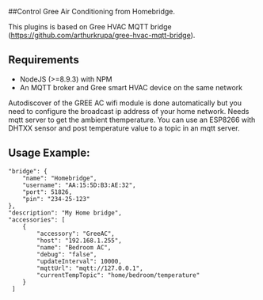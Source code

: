 ##Control Gree Air Conditioning from Homebridge.

This plugins is based on Gree HVAC MQTT bridge (https://github.com/arthurkrupa/gree-hvac-mqtt-bridge).

## Requirements 
- NodeJS (>=8.9.3) with NPM
- An MQTT broker and Gree smart HVAC device on the same network

Autodiscover of the GREE AC wifi module is done automatically but you need to configure the broadcast ip address of your home network.
Needs mqtt server to get the ambient themperature. You can use an ESP8266 with DHTXX sensor and post temperature value to a topic in an mqtt server.

## Usage Example:

    "bridge": {
        "name": "Homebridge",
        "username": "AA:15:5D:B3:AE:32",
        "port": 51826,
        "pin": "234-25-123"
    },
    "description": "My Home bridge",
    "accessories": [
        {
            "accessory": "GreeAC",
            "host": "192.168.1.255",
            "name": "Bedroom AC",
            "debug": "false",
            "updateInterval": 10000,
            "mqttUrl": "mqtt://127.0.0.1",
            "currentTempTopic": "home/bedroom/temperature"
        }
     ]

